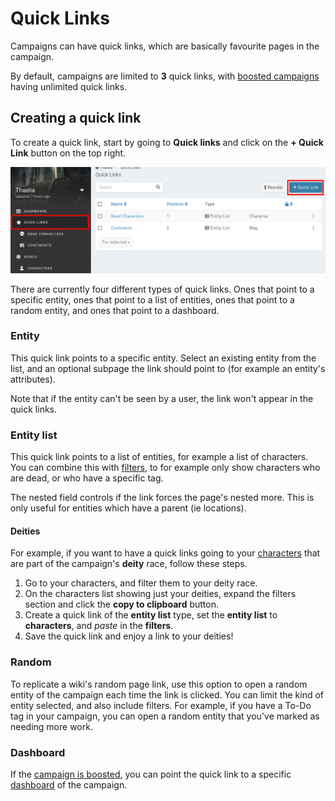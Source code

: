 # Quick Links

Campaigns can have quick links, which are basically favourite pages in the campaign.

By default, campaigns are limited to **3** quick links, with [boosted campaigns](https://kanka.io/en-US/boosters) having unlimited quick links.

## Creating a quick link

To create a quick link, start by going to **Quick links** and click on the **+ Quick Link** button on the top right.

![Creating a new quick link](img/quick-links.png)

There are currently four different types of quick links. Ones that point to a specific entity, ones that point to a list of entities, ones that point to a random entity, and ones that point to a dashboard.

### Entity

This quick link points to a specific entity. Select an existing entity from the list, and an optional subpage the link should point to (for example an entity's attributes).

Note that if the entity can't be seen by a user, the link won't appear in the quick links.

### Entity list

This quick link points to a list of entities, for example a list of characters. You can combine this with [filters](/advanced/filters), to for example only show characters who are dead, or who have a specific tag.

The nested field controls if the link forces the page's nested more. This is only useful for entities which have a parent (ie locations).

#### Deities

For example, if you want to have a quick links going to your [characters](/entities/characters) that are part of the campaign's **deity** race, follow these steps.

1. Go to your characters, and filter them to your deity race.
2. On the characters list showing just your deities, expand the filters section and click the **copy to clipboard** button.
3. Create a quick link of the **entity list** type, set the **entity list** to **characters**, and _paste_ in the **filters**.
4. Save the quick link and enjoy a link to your deities!

### Random

To replicate a wiki's random page link, use this option to open a random entity of the campaign each time the link is clicked. You can limit the kind of entity selected, and also include filters. For example, if you have a To-Do tag in your campaign, you can open a random entity that you've marked as needing more work.

### Dashboard

If the [campaign is boosted](https://kanka.io/en-US/boosters), you can point the quick link to a specific [dashboard](/guides/campaigns) of the campaign.
